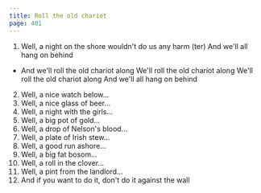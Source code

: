 ```yaml
---
title: Roll the old chariot
page: 401
---  
```


1.  Well, a night on the shore wouldn't do us any harm (ter)
And we'll all hang on behind

- And we'll roll the old chariot along
We'll roll the old chariot along
We'll roll the old chariot along
And we'll all hang on behind

2. Well, a nice watch below...
3. Well, a nice glass of beer...
4. Well, a night with the girls...
5. Well, a big pot of gold...
6. Well, a drop of Nelson's blood...
7. Well, a plate of Irish stew...
8. Well, a good run ashore...
9. Well, a big fat bosom...
10. Well, a roll in the clover...
11. Well, a pint from the landlord...
12. And if you want to do it, don't do it against the wall